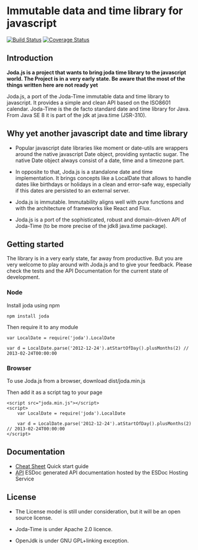 Immutable data and time library for javascript
=============================================

[![Build Status](https://travis-ci.org/pithu/joda-js.svg)](https://travis-ci.org/pithu/joda-js)
[![Coverage Status](https://coveralls.io/repos/pithu/joda-js/badge.svg?branch=master&service=github)](https://coveralls.io/github/pithu/joda-js?branch=master)

## Introduction

**Joda.js is a project that wants to bring joda time library to the javascript world. 
The Project is in a very early state. 
Be aware that the most of the things written here are not ready yet** 

Joda.js, a port of the Joda-Time immutable data and time library to javascript. 
It provides a simple and clean API based on the ISO8601 calendar.
Joda-Time is the de facto standard date and time library for Java. From Java SE 8 it is part of the jdk at java.time (JSR-310).

## Why yet another javascript date and time library

+ Popular javascript date libraries like moment or date-utils are wrappers around the native javascript Date object, 
providing syntactic sugar. The native Date object always consist of a date, time and a timezone part.

+ In opposite to that, Joda.js is a standalone date and time implementation. 
It brings concepts like a LocalDate that allows to handle dates like birthdays or holidays in a clean and error-safe way, 
especially if this dates are persisted to an external server.

+ Joda.js is immutable. Immutability aligns well with pure functions and
with the architecture of frameworks like React and Flux. 

+ Joda.js is a port of the sophisticated, robust and domain-driven API of Joda-Time (to be more precise of the jdk8 java.time package).

## Getting started

The library is in a very early state, far away from productive. 
But you are very welcome to play around with Joda.js and to give your feedback. 
Please check the tests and the API Documentation for the current state of development.

### Node

Install joda using npm

    npm install joda

Then require it to any module
 
    var LocalDate = require('joda').LocalDate
    
    var d = LocalDate.parse('2012-12-24').atStartOfDay().plusMonths(2) // 2013-02-24T00:00:00
     
### Browser

To use Joda.js from a browser, download dist/joda.min.js

Then add it as a script tag to your page

    <script src="joda.min.js"></script>
    <script>
        var LocalDate = require('joda').LocalDate
        
        var d = LocalDate.parse('2012-12-24').atStartOfDay().plusMonths(2) // 2013-02-24T00:00:00
    </script>
     
## Documentation

+ [Cheat Sheet](CheatSheet.md) Quick start guide 
+ [API](https://doc.esdoc.org/github.com/pithu/joda-js/) ESDoc generated API documentation hosted by the ESDoc Hosting Service


## License

+ The License model is still under consideration, but it will be an open source license.

+ Joda-Time is under Apache 2.0 licence.

+ OpenJdk is under GNU GPL+linking exception.

